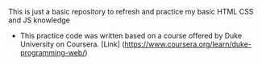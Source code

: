 This is just a basic repository to refresh and practice my basic HTML CSS and JS knowledge
- This practice code was written based on a course offered by Duke University on Coursera. [Link] (https://www.coursera.org/learn/duke-programming-web/)